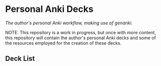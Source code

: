 # Personal Anki Decks

_The author's personal Anki workflow, making use of genanki._

NOTE: This repository is a work in progress, but once with more content, this repository will contain the author's personal Anki decks and some of the resources employed for the creation of these decks.

## Deck List
